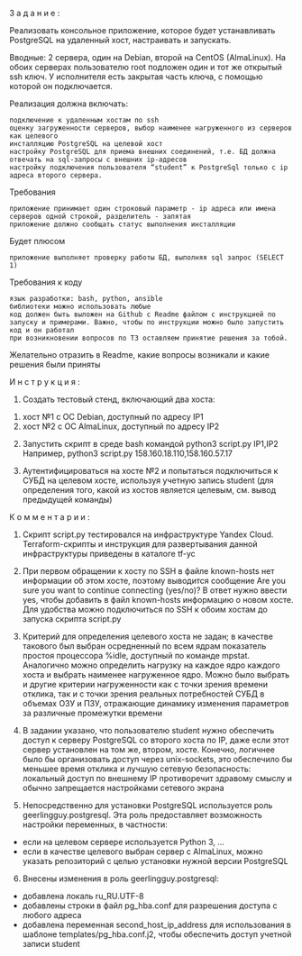 З а д а н и е :

Реализовать консольное приложение, которое будет устанавливать PostgreSQL на удаленный хост, настраивать и запускать.

Вводные: 2 сервера, один на Debian, второй на CentOS (AlmaLinux). На обоих серверах пользователю root подложен один и тот же открытый ssh ключ. У исполнителя есть закрытая часть ключа, с помощью которой он подключается.

Реализация должна включать:

    подключение к удаленным хостам по ssh
    оценку загруженности серверов, выбор наименее нагруженного из серверов как целевого
    инсталляцию PostgreSQL на целевой хост
    настройку PostgreSQL для приема внешних соединений, т.е. БД должна отвечать на sql-запросы с внешних ip-адресов
    настройку подключения пользователя “student” к PostgreSql только с ip адреса второго сервера.

Требования

    приложение принимает один строковый параметр - ip адреса или имена серверов одной строкой, разделитель - запятая
    приложение должно сообщать статус выполнения инсталляции

Будет плюсом

    приложение выполняет проверку работы БД, выполняя sql запрос (SELECT 1)

Требования к коду

    язык разработки: bash, python, ansible
    библиотеки можно использовать любые
    код должен быть выложен на Github с Readme файлом с инструкцией по запуску и примерами. Важно, чтобы по инструкции можно было запустить код и он работал
    при возникновении вопросов по ТЗ оставляем принятие решения за тобой.

Желательно отразить в Readme, какие вопросы возникали и какие решения были приняты



И н с т р у к ц и я :

1. Создать тестовый стенд, включающий два хоста:
1) хост №1 с ОС Debian, доступный по адресу IP1
2) хост №2 с ОС AlmaLinux, доступный по адресу IP2

2. Запустить скрипт в среде bash командой
python3 script.py IP1,IP2
Например,
python3 script.py 158.160.18.110,158.160.57.17

3. Аутентифицироваться на хосте №2 и попытаться подключиться к СУБД на целевом хосте, используя учетную запись student (для определения того, какой из хостов является целевым, см. вывод предыдущей команды)



К о м м е н т а р и и :

1. Скрипт script.py тестировался на инфраструктуре Yandex Cloud. Terraform-скрипты и инструкция для развертывания данной инфраструктуры приведены в каталоге tf-yc

2. При первом обращении к хосту по SSH в файле known-hosts нет информации об этом хосте, поэтому выводится сообщение
Are you sure you want to continue connecting (yes/no)?
В ответ нужно ввести yes, чтобы добавить в файл known-hosts информацию о новом хосте. Для удобства можно подключиться по SSH к обоим хостам до запуска скрипта script.py

3. Критерий для определения целевого хоста не задан; в качестве такового был выбран осредненный по всем ядрам показатель простоя процессора %idle, доступный по команде mpstat. Аналогично можно определить нагрузку на каждое ядро каждого хоста и выбрать наименее нагруженное ядро. Можно было выбрать и другие критерии нагруженности как с точки зрения времени отклика, так и с точки зрения реальных потребностей СУБД в объемах ОЗУ и ПЗУ, отражающие динамику изменения параметров за различные промежутки времени

4. В задании указано, что пользователю student нужно обеспечить доступ к серверу PostgreSQL со второго хоста по IP, даже если этот сервер установлен на том же, втором, хосте. Конечно, логичнее было бы организовать доступ через unix-sockets, это обеспечило бы меньшее время отклика и лучшую сетевую безопасность: локальный доступ по внешнему IP противоречит здравому смыслу и обычно запрещается настройками сетевого экрана

5. Непосредственно для установки PostgreSQL используется роль geerlingguy.postgresql. Эта роль предоставляет возможность настройки переменных, в частности:
- если на целевом сервере используется Python 3, ...
- если в качестве целевого выбран сервер с AlmaLinux, можно указать репозиторий с целью установки нужной версии PostgreSQL

6. Внесены изменения в роль geerlingguy.postgresql:
- добавлена локаль ru_RU.UTF-8
- добавлены строки в файл pg_hba.conf для разрешения доступа с любого адреса
- добавлена переменная second_host_ip_address для использования в шаблоне templates/pg_hba.conf.j2, чтобы обеспечить доступ учетной записи student
